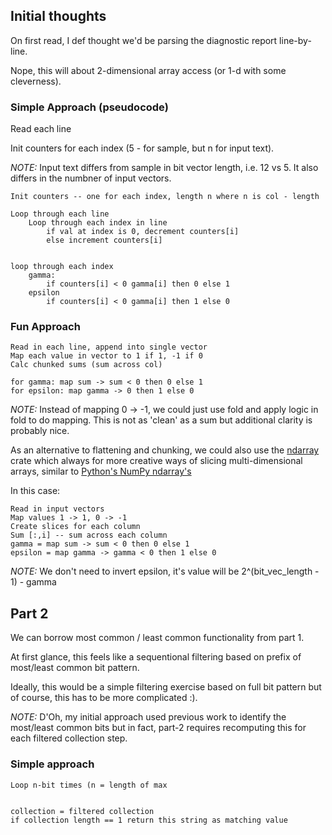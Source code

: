 ## Initial thoughts

On first read, I def thought we'd be parsing the diagnostic report line-by-line. 

Nope, this will about 2-dimensional array access (or 1-d with some cleverness). 

### Simple Approach (pseudocode)

Read each line

Init counters for each index (5 - for sample, but n for input text). 

*NOTE:* Input text differs from sample in bit vector length, i.e. 12 vs 5. It also differs in the numbner of input vectors. 


```
Init counters -- one for each index, length n where n is col - length

Loop through each line
    Loop through each index in line
        if val at index is 0, decrement counters[i]
        else increment counters[i]


loop through each index
    gamma: 
        if counters[i] < 0 gamma[i] then 0 else 1
    epsilon
        if counters[i] < 0 gamma[i] then 1 else 0
```
### Fun Approach

```
Read in each line, append into single vector
Map each value in vector to 1 if 1, -1 if 0
Calc chunked sums (sum across col)

for gamma: map sum -> sum < 0 then 0 else 1
for epsilon: map gamma -> 0 then 1 else 0
```

*NOTE:* Instead of mapping 0 -> -1, we could just use fold and apply logic in fold to do mapping. This is not as 'clean' as a sum but additional clarity is probably nice.  

As an alternative to flattening and chunking, we could also use the [ndarray](https://docs.rs/ndarray/latest/ndarray/) crate which always for more creative ways of slicing multi-dimensional arrays, similar to [Python's NumPy ndarray's](https://numpy.org/doc/stable/reference/generated/numpy.ndarray.html)

In this case:
```
Read in input vectors
Map values 1 -> 1, 0 -> -1
Create slices for each column
Sum [:,i] -- sum across each column
gamma = map sum -> sum < 0 then 0 else 1
epsilon = map gamma -> gamma < 0 then 1 else 0
```

*NOTE:* We don't need to invert epsilon, it's value will be 2^(bit_vec_length - 1) - gamma

## Part 2

We can borrow most common / least common functionality from part 1. 

At first glance, this feels like a sequentional filtering based on prefix of most/least common bit pattern. 

Ideally, this would be a simple filtering exercise based on full bit pattern but of course, this has to be more complicated :). 

*NOTE:* D'Oh, my initial approach used previous work to identify the most/least common bits but in fact, part-2 requires recomputing this for each filtered collection step. 

### Simple approach

```
Loop n-bit times (n = length of max


collection = filtered collection
if collection length == 1 return this string as matching value
```